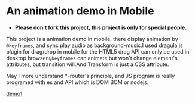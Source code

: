 # An animation demo in Mobile

* **Please don't fork this project, this project is only for special people.**

This project is a animation demo in mobile, there display animation by `@keyframes`, and sync play audio as background-music.I used dragula js plugin for drag/drop in mobile for the HTML5 drag API can only be used in desktop browser.`@keyframes` can animate but won't change element's attributes, but transition will.And Transform is just a CSS attribute.

May I more understand *-router's principle, and JS program is really programed with es and API which is DOM BOM or nodejs.

[demo1](https://janostudio.github.io/mobiledemo/demo1/dist/)


